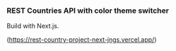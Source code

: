 ### REST Countries API with color theme switcher

Build with Next.js.

(https://rest-country-project-next-jngs.vercel.app/)
